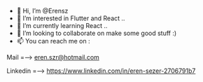 - 👋 Hi, I’m @Erensz
- 👀 I’m interested in Flutter and React ..
- 🌱 I’m currently learning React ..
- 💞️ I’m looking to collaborate on make some good stuff :)
- 📫 You can reach me on :

 Mail =–> eren.szr@hotmail.com
 
 Linkedin =–> https://www.linkedin.com/in/eren-sezer-2706791b7
